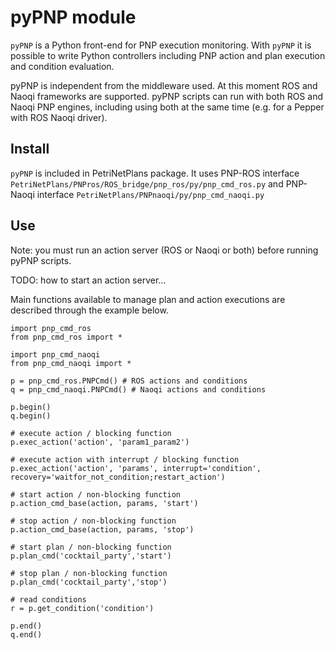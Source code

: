 # pyPNP module

```pyPNP``` is a Python front-end for PNP execution monitoring.
With ```pyPNP``` it is possible to write Python controllers including PNP action and plan execution and condition evaluation.

pyPNP is independent from the middleware used. At this moment ROS and Naoqi frameworks are supported. pyPNP scripts can run with both ROS and Naoqi PNP engines, including using both at the same time (e.g. for a Pepper with ROS Naoqi driver).

## Install

```pyPNP``` is included in PetriNetPlans package. It uses PNP-ROS interface ```PetriNetPlans/PNPros/ROS_bridge/pnp_ros/py/pnp_cmd_ros.py``` and PNP-Naoqi interface ```PetriNetPlans/PNPnaoqi/py/pnp_cmd_naoqi.py```

## Use

Note: you must run an action server (ROS or Naoqi or both) before running pyPNP scripts.

TODO: how to start an action server...

Main functions available to manage plan and action executions are described through the example below.

```
import pnp_cmd_ros
from pnp_cmd_ros import *

import pnp_cmd_naoqi
from pnp_cmd_naoqi import *

p = pnp_cmd_ros.PNPCmd() # ROS actions and conditions
q = pnp_cmd_naoqi.PNPCmd() # Naoqi actions and conditions

p.begin()
q.begin()

# execute action / blocking function
p.exec_action('action', 'param1_param2')

# execute action with interrupt / blocking function
p.exec_action('action', 'params', interrupt='condition', recovery='waitfor_not_condition;restart_action') 

# start action / non-blocking function
p.action_cmd_base(action, params, 'start')

# stop action / non-blocking function
p.action_cmd_base(action, params, 'stop')

# start plan / non-blocking function
p.plan_cmd('cocktail_party','start') 

# stop plan / non-blocking function
p.plan_cmd('cocktail_party','stop') 

# read conditions
r = p.get_condition('condition')

p.end()
q.end()
```

